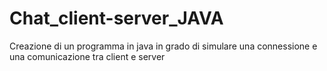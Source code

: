 # Chat_client-server_JAVA
Creazione di un programma in java in grado di simulare una connessione e una comunicazione tra client e server 
